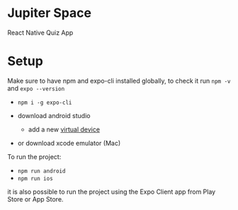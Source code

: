 # Jupiter Space

React Native Quiz App

# Setup

Make sure to have npm and expo-cli installed globally, to check it run `npm -v` and `expo --version`

- `npm i -g expo-cli`

- download android studio
  - add a new [virtual device](https://developer.android.com/studio/run/managing-avds)
- or download xcode emulator (Mac)

To run the project:

- `npm run android`
- `npm run ios`

it is also possible to run the project using the Expo Client app from Play Store or App Store.